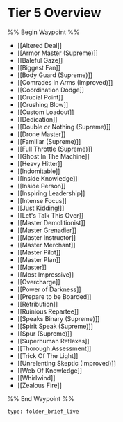 # Tier 5 Overview

%% Begin Waypoint %%
- [[Altered Deal]]
- [[Armor Master (Supreme)]]
- [[Baleful Gaze]]
- [[Biggest Fan]]
- [[Body Guard (Supreme)]]
- [[Comrades in Arms (Improved)]]
- [[Coordination Dodge]]
- [[Crucial Point]]
- [[Crushing Blow]]
- [[Custom Loadout]]
- [[Dedication]]
- [[Double or Nothing (Supreme)]]
- [[Drone Master]]
- [[Familiar (Supreme)]]
- [[Full Throttle (Supreme)]]
- [[Ghost In The Machine]]
- [[Heavy Hitter]]
- [[Indomitable]]
- [[Inside Knowledge]]
- [[Inside Person]]
- [[Inspiring Leadership]]
- [[Intense Focus]]
- [[Just Kidding!]]
- [[Let's Talk This Over]]
- [[Master Demolitionist]]
- [[Master Grenadier]]
- [[Master Instructor]]
- [[Master Merchant]]
- [[Master Pilot]]
- [[Master Plan]]
- [[Master]]
- [[Most Impressive]]
- [[Overcharge]]
- [[Power of Darkness]]
- [[Prepare to be Boarded]]
- [[Retribution]]
- [[Ruinious Repartee]]
- [[Speaks Binary (Supreme)]]
- [[Spirit Speak (Supreme)]]
- [[Spur (Supreme)]]
- [[Superhuman Reflexes]]
- [[Thorough Assessment]]
- [[Trick Of The Light]]
- [[Unrelenting Skeptic (Improved)]]
- [[Web Of Knowledge]]
- [[Whirlwind]]
- [[Zealous Fire]]

%% End Waypoint %%

 
```ccard
type: folder_brief_live
```
 
